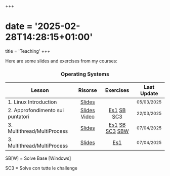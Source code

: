 +++
# date = '2025-02-28T14:28:15+01:00'
title = 'Teaching'
+++

<style>
table {
  width: 100%;
}
</style>

Here are some slides and exercises from my courses:

<center> <h3> Operating Systems </h3> </center>

| Lesson                | Risorse                              | Exercises | Last Update   |
| ------                | :------:                            | :---------: | :-----------: |
| 1. Linux Introduction | [Slides](/slides/SO_introduzione_linux.pdf)   |           | <small>05/03/2025</small>    |
| 2. Approfondimento sui puntatori | [Slides](/slides/SO_approfindimento_sui_puntatori.pdf) [Video](https://youtu.be/SvvH7s2yYn0?feature=shared)   | [Es1](/exercises/esercizio_puntatori.pdf)  [SB](/exercises/SO_esercizio_puntatori_base.c) [SC3](/exercises/SO_esercizio_puntatori_c3.c) | <small>22/03/2025</small>    |
| 3. Multithread/MultiProcess | [Slides](/slides/SO_tutoraggio_multi_process.pdf) | [Es1](/exercises/SO_esercizio_thread_1.pdf)  [SB](/exercises/SO_esercizio_thread_1_base.c) [SC3](/exercises/SO_esercizio_thread_1_c3.c) [SBW](/exercises/SO_esercizio_thread_1_win.c) | <small>07/04/2025</small>    |
| 3. Multithread/MultiProcess | [Slides](/slides/SO_tutoraggio_multi_process_2.pdf) | [Es1](/exercises/SO_esercizio_thread_2.pdf) | <small>07/04/2025</small>    |

SB[W] = Solve Base [Windows]

SC3 = Solve con tutte le challenge
